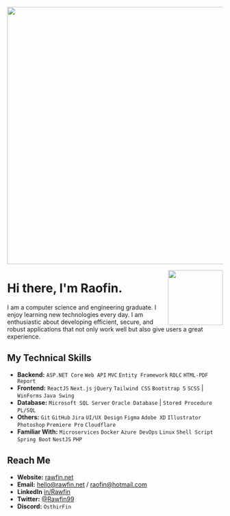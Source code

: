 <p align= "center">
    <img width="600px" alt="" src="https://raofin.github.io/r/img/quote.svg" />
</p>

<img width="128px" align="right" alt="" src="https://raofin.github.io/r/img/wave.gif" />

# Hi there, I'm Raofin.
I am a computer science and engineering graduate. I enjoy learning new technologies every day. I am enthusiastic about developing efficient, secure, and robust applications that not only work well but also give users a great experience.

## My Technical Skills
- **Backend:** `ASP.NET Core` `Web API` `MVC` `Entity Framework` `RDLC` `HTML-PDF Report`
- **Frontend:** `ReactJS` `Next.js` `jQuery` `Tailwind CSS` `Bootstrap 5` `SCSS` | `WinForms` `Java Swing`
- **Database:** `Microsoft SQL Server` `Oracle Database` | `Stored Procedure` `PL/SQL`
- **Others:** `Git` `GitHub` `Jira` `UI/UX Design` `Figma` `Adobe XD` `Illustrator` `Photoshop` `Premiere Pro` `Cloudflare`
- **Familiar With:** `Microservices` `Docker` `Azure DevOps` `Linux` `Shell Script` `Spring Boot` `NestJS` `PHP`

## Reach Me
- **Website:** [rawfin.net](https://rawfin.net)
- **Email:** hello@rawfin.net / raofin@hotmail.com
- **LinkedIn** [in/Rawfin](https://linkedin.com/in/Rawfin)
- **Twitter:** [@Rawfin99](https://twitter.com/rawfin99)
- **Discord:** `OsthirFin`

<p align="center">
    <a href="">
        <img title="" alt="" src="https://github-readme-streak-stats.herokuapp.com?user=Raofin&theme=dark&date_format=M%20j%5B%2C%20Y%5D&fire=0093FF&ring=0093FF&background=0D1117&currStreakLabel=0093FF&border=30363D"/>
    </a>
</p>
